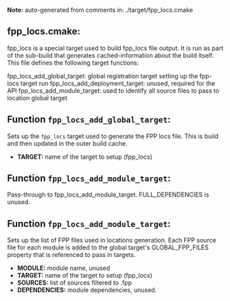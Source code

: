**Note:** auto-generated from comments in: ./target/fpp_locs.cmake

## fpp_locs.cmake:

fpp_locs is a special target used to build fpp_locs file output. It is run as part of the sub-build that generates
cached-information about the build itself. This file defines the following target functions:

fpp_locs_add_global_target: global registration target setting up the fpp-locs target run
fpp_locs_add_deployment_target: unused, required for the API
fpp_locs_add_module_target: used to identify all source files to pass to location global target


## Function `fpp_locs_add_global_target`:

Sets up the `fpp_locs` target used to generate the FPP locs file. This is build and then updated in the outer build
cache.
- **TARGET:** name of the target to setup (fpp_locs)


## Function `fpp_locs_add_module_target`:

Pass-through to fpp_locs_add_module_target. FULL_DEPENDENCIES is unused.


## Function `fpp_locs_add_module_target`:

Sets up the list of FPP files used in locations generation.  Each FPP source file for each module is added to the
global target's GLOBAL_FPP_FILES property that is referenced to pass in targets.
- **MODULE:** module name, unused
- **TARGET:** name of the target to setup (fpp_locs)
- **SOURCES:** list of sources filtered to .fpp
- **DEPENDENCIES:** module dependencies, unused.


